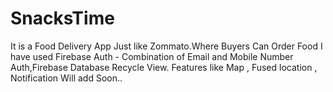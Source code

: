 # SnacksTime
It is a Food Delivery App Just like Zommato.Where Buyers Can Order Food
I have used Firebase Auth - Combination of Email and Mobile Number Auth,Firebase Database
Recycle View.
Features like Map , Fused location , Notification Will add Soon..




